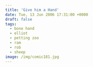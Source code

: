 ```yaml
---
title: 'Give him a Hand'
date: Tue, 13 Jun 2006 17:31:00 +0000
draft: false
tags:
  - bone hand
  - elliot
  - petting zoo
  - ram
  - rob
  - sheep
image: /img/comic181.jpg
---
```


